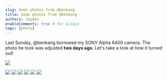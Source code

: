 ```yaml
---
slug: Some photos from @benkang
title: Some photos from @benkang
authors: Jayden
enableComments: true # for Gisqus
tags: [photo]
---
```


Last Sunday, @benkang borrowed my SONY Alpha 6400 camera. The photo he took was adjusted **two days ago**. Let's take a look at how it turned out!

![](assets/20230401-DSC03660.jpg)
<!--truncate-->

![](assets/20230401-DSC03663.jpg)
![](assets/20230401-DSC03701.jpg)
![](assets/20230401-DSC03778.jpg)
![](assets/20230401-DSC03787.jpg)
![](assets/20230401-DSC03791.jpg)
![](assets/20230401-DSC03803.jpg)